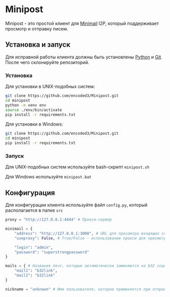 # Minipost
Minipost - это простой клиент для [Minimail](https://github.com/Grisshink/minimail/) I2P, который поддерживает просмотр и отправку писем.

## Установка и запуск

Для исправной работы клиента должны быть установлены [Python](https://www.python.org/downloads/) и [Git](https://git-scm.com/downloads). После чего склонируйте репозиторий.

### Установка

Для установки в UNIX-подобных систем:
```bash
git clone https://github.com/encoded3/Minipost.git
cd minipost
python -m venv env
source ./env/bin/activate
pip install -r requirements.txt
```

Для установки в Windows:
```bash
git clone https://github.com/encoded3/Minipost.git
cd minipost
pip install -r requirements.txt
```

### Запуск
Для UNIX-подобных систем используйте bash-скрипт `minipost.sh`

Для Windows используйте `minipost.bat`


## Конфигурация
Для конфигурации клиента используйте файл `config.py`, который располагается в папке  `src`

```python
proxy = "http://127.0.0.1:4444" # Прокси-сервер

minimail = {
    "address": "http://127.0.0.1:3000", # URL для просомтра входящих сообщений
    "useproxy": False, # True/False - использование прокси для просмотра входящих сообщений

    "login": "admin",
    "password": "superstrongpassword"
}

mails = { # Названия почт, которые автоматически заменяются на b32 ссылку
    "mail1": "b32link",
    "mail2": "b32link"
}

nickname = "unknown" # Имя пользователя, которое применяется при отправки сообщений
```
